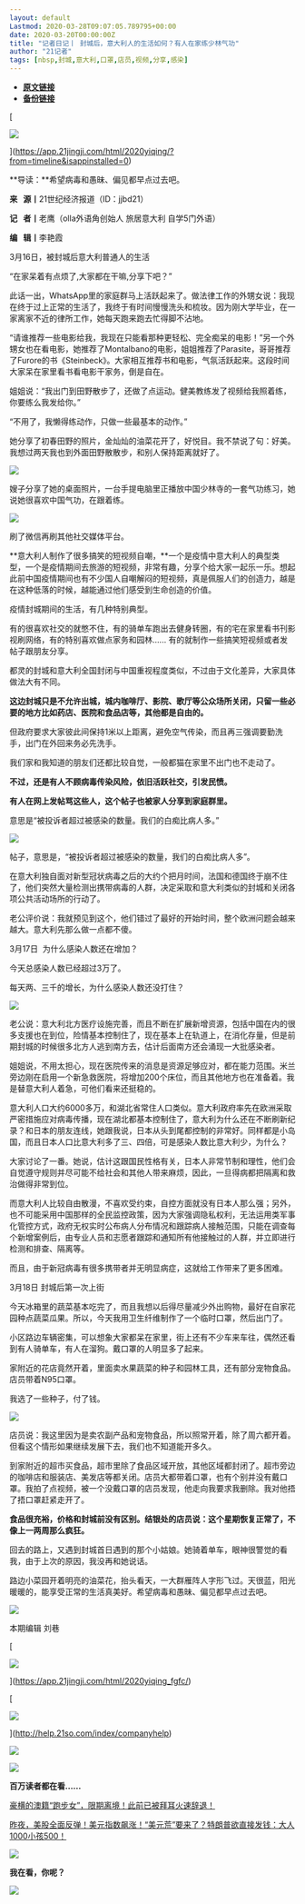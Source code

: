 ```yaml
---
layout: default
Lastmod: 2020-03-28T09:07:05.789795+00:00
date: 2020-03-20T00:00:00Z
title: "记者日记丨 封城后，意大利人的生活如何？有人在家练少林气功"
author: "21记者"
tags: [nbsp,封城,意大利,口罩,店员,视频,分享,感染]
---
```


* [**原文链接**](https://mp.weixin.qq.com/s/fjYZZDr0uMvCt3WpTwMaZg)
* [**备份链接**](http://archive.ph/goiOg)


[

![](/images/post/1a4cae8e992630f2f7bc8a1b9f1acbbc.jpg)



](https://app.21jingji.com/html/2020yiqing/?from=timeline&isappinstalled=0)

**导读：**希望病毒和愚昧、偏见都早点过去吧。

**来   源丨**21世纪经济报道（ID：jjbd21）

**记   者丨**老鹰（olla外语角创始人 旅居意大利 自学5门外语）

**编   辑丨**李艳霞

3月16日，被封城后意大利普通人的生活

“在家呆着有点烦了,大家都在干嘛,分享下吧？”  

此话一出，WhatsApp里的家庭群马上活跃起来了。做法律工作的外甥女说：我现在终于过上正常的生活了，我终于有时间慢慢洗头和梳妆。因为刚大学毕业，在一家离家不近的律所工作，她每天跑来跑去忙得脚不沾地。

“请谁推荐一些电影给我，我现在只能看那种更轻松、完全痴呆的电影！”另一个外甥女也在看电影，她推荐了Montalbano的电影，姐姐推荐了Parasite，哥哥推荐了Furore的书《Steinbeck》。大家相互推荐书和电影，气氛活跃起来。这段时间大家呆在家里看书看电影干家务，倒是自在。

姐姐说：“我出门到田野散步了，还做了点运动。健美教练发了视频给我照着练，你要练么我发给你。” 

“不用了，我懒得练动作，只做一些最基本的动作。”

她分享了初春田野的照片，金灿灿的油菜花开了，好悦目。我不禁说了句：好美。我想过两天我也到外面田野散散步，和别人保持距离就好了。

![](/images/post/3324abf703e22764a41006c616687608.jpg)

嫂子分享了她的桌面照片，一台手提电脑里正播放中国少林寺的一套气功练习，她说她很喜欢中国气功，在跟着练。

![](/images/post/78dc3e6e3c260a78c48138e992785ea6.jpg)

刷了微信再刷其他社交媒体平台。

**意大利人制作了很多搞笑的短视频自嘲，**一个是疫情中意大利人的典型类型，一个是疫情期间去旅游的短视频，非常有趣，分享个给大家一起乐一乐。想起此前中国疫情期间也有不少国人自嘲解闷的短视频，真是佩服人们的创造力，越是在这种低落的时候，越能通过他们感受到生命创造的价值。

疫情封城期间的生活，有几种特别典型。

  

有的很喜欢社交的就憋不住，有的骑单车跑出去健身转圈，有的宅在家里看书刊影视刷网络，有的特别喜欢做点家务和园林...... 有的就制作一些搞笑短视频或者发帖子跟朋友分享。

都灵的封城和意大利全国封闭与中国重视程度类似，不过由于文化差异，大家具体做法大有不同。

**这边封城只是不允许出城，城内咖啡厅、影院、歌厅等公众场所关闭，只留一些必要的地方比如药店、医院和食品店等，其他都是自由的。**

但政府要求大家彼此间保持1米以上距离，避免空气传染，而且再三强调要勤洗手，出门在外回来务必先洗手。

我们家和我知道的朋友们还都比较自觉，一般都猫在家里不出门也不走动了。

**不过，还是有人不顾病毒传染风险，依旧活跃社交，引发民愤。**

**有人在网上发帖骂这些人，这个帖子也被家人分享到家庭群里。**

意思是“被投诉者超过被感染的数量。我们的白痴比病人多。”

![](/images/post/134d734c2d30fae1e04d024a889bfef8.jpg)

帖子，意思是，“被投诉者超过被感染的数量，我们的白痴比病人多”。

在意大利独自面对新型冠状病毒之后的大约个把月时间，法国和德国终于崩不住了，他们突然大量检测出携带病毒的人群，决定采取和意大利类似的封城和关闭各项公共活动场所的行动了。

老公评价说：我就预见到这个，他们错过了最好的开始时间，整个欧洲问题会越来越大。意大利先那么做一点都不傻。

3月17日  为什么感染人数还在增加？

今天总感染人数已经超过3万了。 

每天两、三千的增长，为什么感染人数还没打住？

![](/images/post/7cbefffeb53fe2770fa96368664e38b4.jpg)

老公说：意大利北方医疗设施完善，而且不断在扩展新增资源，包括中国在内的很多支援也在到位，险情基本控制住了，现在基本上在轨道上，在消化存量，但是前期封城的时候很多北方人逃到南方去，估计后面南方还会涌现一大批感染者。

姐姐说，不用太担心，现在医院传来的消息是资源足够应对，都在能力范围。米兰旁边刚在启用一个新急救医院，将增加200个床位，而且其他地方也在准备着。我是替意大利人着急，可他们看来还挺稳的。

意大利人口大约6000多万，和湖北省常住人口类似。意大利政府率先在欧洲采取严密措施应对病毒传播，现在湖北都基本控制住了，意大利为什么还在不断刷新纪录？和日本的朋友连线，她跟我说，日本从头到尾都控制的非常好。同样都是小岛国，而且日本人口比意大利多了三、四倍，可是感染人数比意大利少，为什么？

大家讨论了一番。她说，估计这跟国民性格有关，日本人非常节制和理性，他们会自觉遵守规则并尽可能不给社会和其他人带来麻烦，因此，一旦得病都把隔离和救治做得非常到位。

而意大利人比较自由散漫，不喜欢受约束，自控方面就没有日本人那么强；另外，也不可能采用中国那样的全民监控政策，因为大家强调隐私权利，无法运用类军事化管控方式，政府无权实时公布病人分布情况和跟踪病人接触范围，只能在调查每个新增案例后，由专业人员和志愿者跟踪和通知所有他接触过的人群，并立即进行检测和排查、隔离等。

而且，由于新冠病毒有很多携带者并无明显病症，这就给工作带来了更多困难。

3月18日 封城后第一次上街

今天冰箱里的蔬菜基本吃完了，而且我想以后得尽量减少外出购物，最好在自家花园种点蔬菜瓜果。所以，今天我用卫生纤维制作了一个临时口罩，然后出门了。

小区路边车辆密集，可以想象大家都呆在家里，街上还有不少车来车往，偶然还看到有人骑单车，有人在溜狗。戴口罩的人明显多了起来。

家附近的花店竟然开着，里面卖水果蔬菜的种子和园林工具，还有部分宠物食品。店员带着N95口罩。

我选了一些种子，付了钱。

![](/images/post/d4f41fb660808d364bd4bf4b089343cf.jpg)

店员说：我这里因为是卖农副产品和宠物食品，所以照常开着，除了周六都开着。但看这个情形如果继续发展下去，我们也不知道能开多久。

到家附近的超市买食品，超市里除了食品区域开放，其他区域都封闭了。超市旁边的咖啡店和服装店、美发店等都关闭。店员大都带着口罩，也有个别并没有戴口罩。我拍了点视频，被一个没戴口罩的店员发现，他走向我要求我删除。我对他捂了捂口罩赶紧走开了。

**食品很充裕，价格和封城前没有区别。结银处的店员说：这个星期恢复正常了，不像上一两周那么疯狂。**

回去的路上，又遇到封城首日遇到的那个小姑娘。她骑着单车，眼神很警觉的看我，由于上次的原因，我没再和她说话。

路边小菜园开着明亮的油菜花，抬头看天，一大群雁阵人字形飞过。天很蓝，阳光暖暖的，能享受正常的生活真美好。希望病毒和愚昧、偏见都早点过去吧。

![](/images/post/c07dbcc4223869fd9f98d819621bf4aa.jpg)

本期编辑 刘巷

[

![](/images/post/575ed30794224ba6419573eeb1a25d8c.jpg)



](https://app.21jingji.com/html/2020yiqing_fgfc/)

[

![](/images/post/199f8be0e94e08ed30332ca1c1a74dab.jpg)



](http://help.21so.com/index/companyhelp)

![](/images/post/a04ea7b576d7678a8ae115c4d8948974.jpg)

![](/images/post/4ef79769aa2767935b1504bbbfe12d96.jpg)

**百万读者都在看……**

[豪横的澳籍“跑步女”，限期离境！此前已被拜耳火速辞退！](http://mp.weixin.qq.com/s?__biz=MjI3Njc0NTk4MQ==&mid=2649979688&idx=1&sn=73814e1c05818b2f3dd9e5ee6d25f8ed&chksm=b78c4eba80fbc7ac335fb2410483f8f252615e0527240c835ec39107e3097fe854a52faad8a4&scene=21#wechat_redirect)  

[昨夜，美股全面反弹！美元指数飙涨！“美元荒”要来了？特朗普欲直接发钱：大人1000小孩500！](http://mp.weixin.qq.com/s?__biz=MjI3Njc0NTk4MQ==&mid=2649979745&idx=1&sn=a4f7669dd5fb7c376d0557fc2d673760&chksm=b78c4ef380fbc7e56e2e90c3a023debedfe88704530ceecccc33500dd394486a166a8cb24cff&scene=21#wechat_redirect)

![](/images/post/708356347f4a3c82dd0063cff4ccde4e.jpg)

**我在看，你呢？**

![](/images/post/b42113cec85146d8a9c5e1f45f3d3fd4.jpg)

